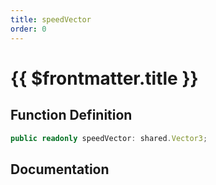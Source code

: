 ```yaml
---
title: speedVector
order: 0
---
```


# {{ $frontmatter.title }}

## Function Definition

```ts
public readonly speedVector: shared.Vector3;
```

## Documentation

<!--@include: ./parts/speedVector.md-->
